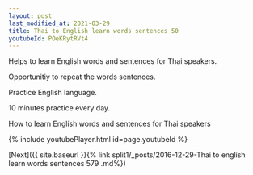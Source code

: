 ```yaml
---
layout: post
last_modified_at: 2021-03-29
title: Thai to English learn words sentences 50 
youtubeId: POeKRytRVt4
---
```

 
 
Helps to learn English words and sentences for Thai speakers.

Opportunitiy to repeat the words sentences. 

Practice English language. 
 
10 minutes practice every day. 
 
How to learn English words and sentences for Thai speakers 
 
{% include youtubePlayer.html id=page.youtubeId %}
 
 
[Next]({{ site.baseurl }}{% link  split1/_posts/2016-12-29-Thai to english learn words sentences 579 .md%})
 
